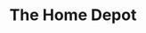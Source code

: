 ---
title: "The Home Depot"
url: /clearwater/the-home-depot-gulf-to-bay-boulevard/
shop: doityourself
---